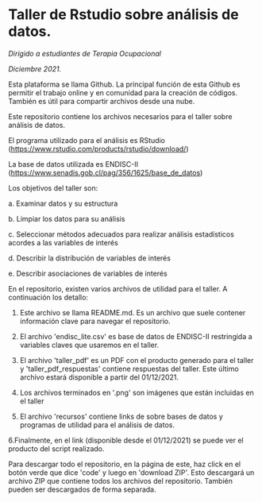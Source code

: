 # Taller de Rstudio sobre análisis de datos.

*Dirigido a estudiantes de Terapia Ocupacional*

*Diciembre 2021.*

Esta plataforma se llama Github. La principal función de esta Github es permitir el trabajo online y en comunidad para la creación de códigos. También es útil para compartir archivos desde una nube.

Este repositorio contiene los archivos necesarios para el taller sobre análisis de datos.

El programa utilizado para el análisis es RStudio (https://www.rstudio.com/products/rstudio/download/)

La base de datos utilizada es ENDISC-II (https://www.senadis.gob.cl/pag/356/1625/base_de_datos)

Los objetivos del taller son:

a. Examinar datos y su estructura

b. Limpiar los datos para su análisis

c. Seleccionar métodos adecuados para realizar análisis estadísticos acordes a las variables de interés

d. Describir la distribución de variables de interés

e. Describir asociaciones de variables de interés


En el repositorio, existen varios archivos de utilidad para el taller. A continuación los detallo:

1. Este archivo se llama README.md. Es un archivo que suele contener información clave para navegar el repositorio.

2. El archivo 'endisc_lite.csv' es base de datos de ENDISC-II restringida a variables claves que usaremos en el taller.

3. El archivo 'taller_pdf' es un PDF con el producto generado para el taller y 'taller_pdf_respuestas' contiene respuestas del taller. Este último archivo estará disponible a partir del 01/12/2021.

4. Los archivos terminados en '.png' son imágenes que están incluidas en el taller

5. El archivo 'recursos' contiene links de sobre bases de datos y programas de utilidad para el análisis de datos.

6.Finalmente, en el link (disponible desde el 01/12/2021) se puede ver el producto del script realizado.

Para descargar todo el repositorio, en la página de este, haz click en el botón verde que dice 'code' y luego en 'download ZIP'. Esto descargará un archivo ZIP que contiene todos los archivos del repositorio. También pueden ser descargados de forma separada.
